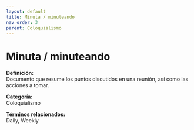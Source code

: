 ```yaml
---
layout: default
title: Minuta / minuteando
nav_order: 3
parent: Coloquialismo
---
```


# Minuta / minuteando

**Definición:**  
Documento que resume los puntos discutidos en una reunión, así como las acciones a tomar.

**Categoría:**  
Coloquialismo  

  


**Términos relacionados:**  
Daily, Weekly
